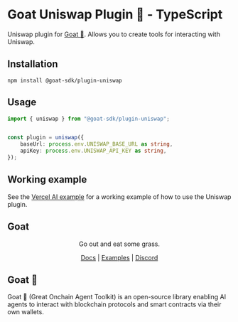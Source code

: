 # Goat Uniswap Plugin 🐐 - TypeScript

Uniswap plugin for [Goat 🐐](https://ohmygoat.dev). Allows you to create tools for interacting with Uniswap.

## Installation
```
npm install @goat-sdk/plugin-uniswap
```

## Usage

```typescript
import { uniswap } from "@goat-sdk/plugin-uniswap";


const plugin = uniswap({
    baseUrl: process.env.UNISWAP_BASE_URL as string,
    apiKey: process.env.UNISWAP_API_KEY as string,
});
```

## Working example

See the [Vercel AI example](https://github.com/goat-sdk/goat/tree/main/typescript/examples/vercel-ai/uniswap) for a working example of how to use the Uniswap plugin.

## Goat

<div align="center">
Go out and eat some grass.

[Docs](https://ohmygoat.dev) | [Examples](https://github.com/goat-sdk/goat/tree/main/typescript/examples) | [Discord](https://discord.gg/2F8zTVnnFz)</div>

## Goat 🐐
Goat 🐐 (Great Onchain Agent Toolkit) is an open-source library enabling AI agents to interact with blockchain protocols and smart contracts via their own wallets.
